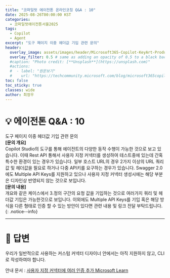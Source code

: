 ```yaml
---
title: "코파일럿 에이전톤 온라인코칭 Q&A : 10"
date: 2025-08-26T00:00:00 KST
categories:
  - 코파일럿에이전톤서울2025
tags:
  - Copilot
  - Agent
excerpt: "도구 페이지 이중 헤더값 기입 관련 문의"
header:
  overlay_image: assets/images/header/Microsoft365-Copilot-KeyArt-Productivity-6K-01.png
  overlay_filter: 0.5 # same as adding an opacity of 0.5 to a black background
  #caption: "Photo credit: [**Unsplash**](https://unsplash.com)"
  #actions:
  #  - label: "원문보기"
  #    url: "https://techcommunity.microsoft.com/blog/microsoft365copilotblog/what%E2%80%99s-new-in-microsoft-365-copilot--july-2025/4438253"
toc: false
toc_sticky: true
classes: wide
author: 최정우
---
```


# 💡 에이전톤 Q&A : 10

도구 페이지 이중 헤더값 기입 관련 문의  
**[문의 개요]**  
Copilot Studio의 도구를 통해 에이전트의 다양한 동작 수행이 가능한 것으로 보고 있습니다. 이때 Rest API 통해서 사용자 지정 커넥터를 생성하여 테스트중에 있는데 간혹 특수한 환경이 있는 경우가 있습니다. 일부 호스트 URL의 경우 2가지 이상의 URL 쿼리값 및 헤더값을 필요로 하거나 다중 API키를 요구하는 경우가 있습니다. Swagger 2.0에도 Multiple API Keys를 지원하고 있으나 사용자 지정 커넥터 생성시에는 해당 부분은 디자인상 반영되지 않는 것으로 보입니다.  
**[문의 내용]**  
개요와 같은 케이스에서 3.정의 구간의 요청 값을 기입하는 것으로 여러가지 쿼리 및 헤더값 기입은 가능한것으로 보입니다. 이외에도 Multiple API Keys를 기입 혹은 해당 방식을 다른 형태로 인증 할 수 있는 방안이 있다면 관련 내용 및 링크 전달 부탁드립니다.
{: .notice--info}

---

# 📝 답변

우리가 일반적으로 사용하는 커스텀 커넥터 디자이너 안에서는 아직 지원하지 않고, CLI로 작성하여야 합니다. 

안내 문서 : [사용자 지정 커넥터에 여러 인증 추가 Microsoft Learn](https://learn.microsoft.com/en-us/connectors/custom-connectors/multi-auth)



